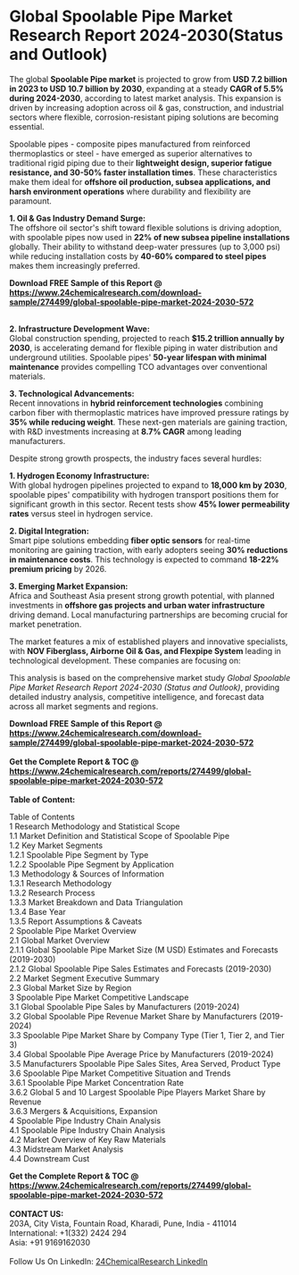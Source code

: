 <h1>Global Spoolable Pipe Market Research Report 2024-2030(Status and Outlook)</h1><p>The global <strong>Spoolable Pipe market</strong> is projected to grow from <strong>USD 7.2 billion in 2023 to USD 10.7 billion by 2030</strong>, expanding at a steady <strong>CAGR of 5.5% during 2024-2030</strong>, according to latest market analysis. This expansion is driven by increasing adoption across oil &amp; gas, construction, and industrial sectors where flexible, corrosion-resistant piping solutions are becoming essential.</p><p>Spoolable pipes - composite pipes manufactured from reinforced thermoplastics or steel - have emerged as superior alternatives to traditional rigid piping due to their <strong>lightweight design, superior fatigue resistance, and 30-50% faster installation times</strong>. These characteristics make them ideal for <strong>offshore oil production, subsea applications, and harsh environment operations</strong> where durability and flexibility are paramount.</p><p><strong>1. Oil &amp; Gas Industry Demand Surge:</strong><br>
The offshore oil sector's shift toward flexible solutions is driving adoption, with spoolable pipes now used in <strong>22% of new subsea pipeline installations</strong> globally. Their ability to withstand deep-water pressures (up to 3,000 psi) while reducing installation costs by <strong>40-60% compared to steel pipes</strong> makes them increasingly preferred.</p><div><b>Download FREE Sample of this Report @ 
            <a href="https://www.24chemicalresearch.com/download-sample/274499/global-spoolable-pipe-market-2024-2030-572">
            https://www.24chemicalresearch.com/download-sample/274499/global-spoolable-pipe-market-2024-2030-572</a></b></div><br><p><strong>2. Infrastructure Development Wave:</strong><br>
Global construction spending, projected to reach <strong>$15.2 trillion annually by 2030</strong>, is accelerating demand for flexible piping in water distribution and underground utilities. Spoolable pipes' <strong>50-year lifespan with minimal maintenance</strong> provides compelling TCO advantages over conventional materials.</p><p><strong>3. Technological Advancements:</strong><br>
Recent innovations in <strong>hybrid reinforcement technologies</strong> combining carbon fiber with thermoplastic matrices have improved pressure ratings by <strong>35% while reducing weight</strong>. These next-gen materials are gaining traction, with R&amp;D investments increasing at <strong>8.7% CAGR</strong> among leading manufacturers.</p><p>Despite strong growth prospects, the industry faces several hurdles:</p><p><strong>1. Hydrogen Economy Infrastructure:</strong><br>
With global hydrogen pipelines projected to expand to <strong>18,000 km by 2030</strong>, spoolable pipes' compatibility with hydrogen transport positions them for significant growth in this sector. Recent tests show <strong>45% lower permeability rates</strong> versus steel in hydrogen service.</p><p><strong>2. Digital Integration:</strong><br>
Smart pipe solutions embedding <strong>fiber optic sensors</strong> for real-time monitoring are gaining traction, with early adopters seeing <strong>30% reductions in maintenance costs</strong>. This technology is expected to command <strong>18-22% premium pricing</strong> by 2026.</p><p><strong>3. Emerging Market Expansion:</strong><br>
Africa and Southeast Asia present strong growth potential, with planned investments in <strong>offshore gas projects and urban water infrastructure</strong> driving demand. Local manufacturing partnerships are becoming crucial for market penetration.</p><p>The market features a mix of established players and innovative specialists, with <strong>NOV Fiberglass, Airborne Oil &amp; Gas, and Flexpipe System</strong> leading in technological development. These companies are focusing on:</p><p>This analysis is based on the comprehensive market study <em>Global Spoolable Pipe Market Research Report 2024-2030 (Status and Outlook)</em>, providing detailed industry analysis, competitive intelligence, and forecast data across all market segments and regions.</p><div><b>Download FREE Sample of this Report @ 
            <a href="https://www.24chemicalresearch.com/download-sample/274499/global-spoolable-pipe-market-2024-2030-572">
            https://www.24chemicalresearch.com/download-sample/274499/global-spoolable-pipe-market-2024-2030-572</a></b></div><br><div><b>Get the Complete Report & TOC @ 
            <a href="https://www.24chemicalresearch.com/reports/274499/global-spoolable-pipe-market-2024-2030-572">
            https://www.24chemicalresearch.com/reports/274499/global-spoolable-pipe-market-2024-2030-572</a></b></div><br>
            <b>Table of Content:</b><p>Table of Contents<br />
1 Research Methodology and Statistical Scope<br />
1.1 Market Definition and Statistical Scope of Spoolable Pipe<br />
1.2 Key Market Segments<br />
1.2.1 Spoolable Pipe Segment by Type<br />
1.2.2 Spoolable Pipe Segment by Application<br />
1.3 Methodology & Sources of Information<br />
1.3.1 Research Methodology<br />
1.3.2 Research Process<br />
1.3.3 Market Breakdown and Data Triangulation<br />
1.3.4 Base Year<br />
1.3.5 Report Assumptions & Caveats<br />
2 Spoolable Pipe Market Overview<br />
2.1 Global Market Overview<br />
2.1.1 Global Spoolable Pipe Market Size (M USD) Estimates and Forecasts (2019-2030)<br />
2.1.2 Global Spoolable Pipe Sales Estimates and Forecasts (2019-2030)<br />
2.2 Market Segment Executive Summary<br />
2.3 Global Market Size by Region<br />
3 Spoolable Pipe Market Competitive Landscape<br />
3.1 Global Spoolable Pipe Sales by Manufacturers (2019-2024)<br />
3.2 Global Spoolable Pipe Revenue Market Share by Manufacturers (2019-2024)<br />
3.3 Spoolable Pipe Market Share by Company Type (Tier 1, Tier 2, and Tier 3)<br />
3.4 Global Spoolable Pipe Average Price by Manufacturers (2019-2024)<br />
3.5 Manufacturers Spoolable Pipe Sales Sites, Area Served, Product Type<br />
3.6 Spoolable Pipe Market Competitive Situation and Trends<br />
3.6.1 Spoolable Pipe Market Concentration Rate<br />
3.6.2 Global 5 and 10 Largest Spoolable Pipe Players Market Share by Revenue<br />
3.6.3 Mergers & Acquisitions, Expansion<br />
4 Spoolable Pipe Industry Chain Analysis<br />
4.1 Spoolable Pipe Industry Chain Analysis<br />
4.2 Market Overview of Key Raw Materials<br />
4.3 Midstream Market Analysis<br />
4.4 Downstream Cust</p><div><b>Get the Complete Report & TOC @ 
            <a href="https://www.24chemicalresearch.com/reports/274499/global-spoolable-pipe-market-2024-2030-572">
            https://www.24chemicalresearch.com/reports/274499/global-spoolable-pipe-market-2024-2030-572</a></b></div><br><b>CONTACT US:</b><br>
            203A, City Vista, Fountain Road, Kharadi, Pune, India - 411014<br>
            International: +1(332) 2424 294<br>
            Asia: +91 9169162030 <br><br>
            Follow Us On LinkedIn: <a href="https://www.linkedin.com/company/24chemicalresearch/">24ChemicalResearch LinkedIn</a>